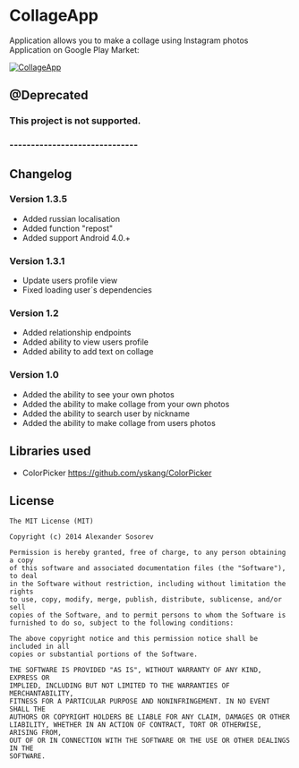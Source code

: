 CollageApp
==========

Application allows you to make a collage using Instagram photos 
Application on Google Play Market:

[![CollageApp](https://developer.android.com/images/brand/en_generic_rgb_wo_45.png)](https://play.google.com/store/apps/details?id=org.almiso.collageapp.android "CollageApp on Google Play Market")

## @Deprecated
### This project is not supported.
### ------------------------------

## Changelog

### Version 1.3.5
* Added russian localisation
* Added function "repost"
* Added support Android 4.0.+

### Version 1.3.1
* Update users profile view
* Fixed loading user`s dependencies

### Version 1.2
* Added relationship endpoints
* Added ability to view users profile
* Added ability to add text on collage

### Version 1.0
* Added the ability to see your own photos
* Added the ability to make collage from your own photos
* Added the ability to search user by nickname
* Added the ability to make collage from users photos


## Libraries used
* ColorPicker <https://github.com/yskang/ColorPicker>

## License

    The MIT License (MIT)

    Copyright (c) 2014 Alexander Sosorev

    Permission is hereby granted, free of charge, to any person obtaining a copy
    of this software and associated documentation files (the "Software"), to deal
    in the Software without restriction, including without limitation the rights
    to use, copy, modify, merge, publish, distribute, sublicense, and/or sell
    copies of the Software, and to permit persons to whom the Software is
    furnished to do so, subject to the following conditions:

    The above copyright notice and this permission notice shall be included in all
    copies or substantial portions of the Software.

    THE SOFTWARE IS PROVIDED "AS IS", WITHOUT WARRANTY OF ANY KIND, EXPRESS OR
    IMPLIED, INCLUDING BUT NOT LIMITED TO THE WARRANTIES OF MERCHANTABILITY,
    FITNESS FOR A PARTICULAR PURPOSE AND NONINFRINGEMENT. IN NO EVENT SHALL THE
    AUTHORS OR COPYRIGHT HOLDERS BE LIABLE FOR ANY CLAIM, DAMAGES OR OTHER
    LIABILITY, WHETHER IN AN ACTION OF CONTRACT, TORT OR OTHERWISE, ARISING FROM,
    OUT OF OR IN CONNECTION WITH THE SOFTWARE OR THE USE OR OTHER DEALINGS IN THE
    SOFTWARE.

